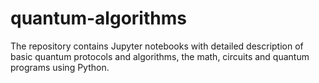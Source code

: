 # quantum-algorithms
The repository contains Jupyter notebooks with detailed description of basic quantum protocols and algorithms, the math, circuits and quantum programs using Python.
